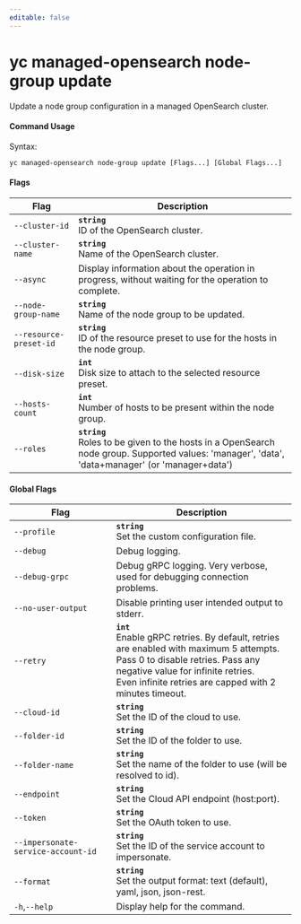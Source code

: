 ```yaml
---
editable: false
---
```


# yc managed-opensearch node-group update

Update a node group configuration in a managed OpenSearch cluster.

#### Command Usage

Syntax: 

`yc managed-opensearch node-group update [Flags...] [Global Flags...]`

#### Flags

| Flag | Description |
|----|----|
|`--cluster-id`|<b>`string`</b><br/>ID of the OpenSearch cluster.|
|`--cluster-name`|<b>`string`</b><br/>Name of the OpenSearch cluster.|
|`--async`|Display information about the operation in progress, without waiting for the operation to complete.|
|`--node-group-name`|<b>`string`</b><br/>Name of the node group to be updated.|
|`--resource-preset-id`|<b>`string`</b><br/>ID of the resource preset to use for the hosts in the node group.|
|`--disk-size`|<b>`int`</b><br/>Disk size to attach to the selected resource preset.|
|`--hosts-count`|<b>`int`</b><br/>Number of hosts to be present within the node group.|
|`--roles`|<b>`string`</b><br/>Roles to be given to the hosts in a OpenSearch node group. Supported values: 'manager', 'data', 'data+manager' (or 'manager+data')|

#### Global Flags

| Flag | Description |
|----|----|
|`--profile`|<b>`string`</b><br/>Set the custom configuration file.|
|`--debug`|Debug logging.|
|`--debug-grpc`|Debug gRPC logging. Very verbose, used for debugging connection problems.|
|`--no-user-output`|Disable printing user intended output to stderr.|
|`--retry`|<b>`int`</b><br/>Enable gRPC retries. By default, retries are enabled with maximum 5 attempts.<br/>Pass 0 to disable retries. Pass any negative value for infinite retries.<br/>Even infinite retries are capped with 2 minutes timeout.|
|`--cloud-id`|<b>`string`</b><br/>Set the ID of the cloud to use.|
|`--folder-id`|<b>`string`</b><br/>Set the ID of the folder to use.|
|`--folder-name`|<b>`string`</b><br/>Set the name of the folder to use (will be resolved to id).|
|`--endpoint`|<b>`string`</b><br/>Set the Cloud API endpoint (host:port).|
|`--token`|<b>`string`</b><br/>Set the OAuth token to use.|
|`--impersonate-service-account-id`|<b>`string`</b><br/>Set the ID of the service account to impersonate.|
|`--format`|<b>`string`</b><br/>Set the output format: text (default), yaml, json, json-rest.|
|`-h`,`--help`|Display help for the command.|

